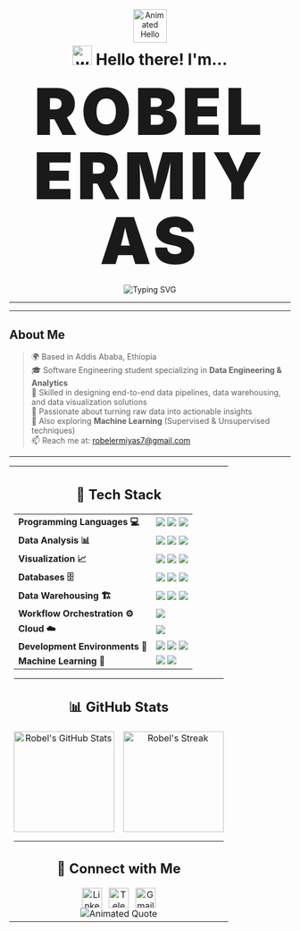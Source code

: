 <div align="center">
  <img src="https://media.giphy.com/media/M9gbBd9nbDrOTu1fnW/giphy.gif" width="60" alt="Animated Hello">
  <h1 align="center" style="margin-top: 5px;">
    <img src="https://media.giphy.com/media/hvRJCLFzcasrR4ia7z/giphy.gif" height="35" alt="waving-hand"/>
    Hello there! I'm...
  </h1>
  
  <h2 align="center" style="margin-top: 5px; margin-bottom: 5px;">
  <span style="
    /* Maximum visual size and weight */
    font-size: 5.5em; 
    font-weight: 900; 
    letter-spacing: 7px; /* Widest spacing for the gradient to show */
    line-height: 1.0; "
  
  ROBEL ERMIYAS
  </span>
</h2>

  <p align="center" style="margin-top: 20px;">
    <img 
      src="https://readme-typing-svg.demolab.com?font=Montserrat&weight=700&size=30&duration=3000&pause=500&color=00BFFF&center=true&vCenter=true&width=800&lines=Data+Engineer+%7C+Building+the+Future;SWE+Student+%7C+Always+Learning" 
      alt="Typing SVG" 
    />
  </p>

</div>

---

---
## About Me

> 🌍 Based in Addis Ababa, Ethiopia  
> 🎓 Software Engineering student specializing in **Data Engineering & Analytics**  
> 💼 Skilled in designing end-to-end data pipelines, data warehousing, and data visualization solutions  
> 🚀 Passionate about turning raw data into actionable insights  
> 🧠 Also exploring **Machine Learning** (Supervised & Unsupervised techniques)  
> 📫 Reach me at: [robelermiyas7@gmail.com](mailto:robelermiyas@gmail.com)

---

<table><tr><td align="center">

## 🚀 Tech Stack

<table>
  <tr>
    <td><b>Programming Languages 💻</b></td>
    <td>
      <img src="https://img.shields.io/badge/Python-3776AB?style=for-the-badge&logo=python&logoColor=white" />
      <img src="https://img.shields.io/badge/Java-007396?style=for-the-badge&logo=java&logoColor=white" />
      <img src="https://img.shields.io/badge/SQL-336791?style=for-the-badge&logo=postgresql&logoColor=white" />
    </td>
  </tr>

  <tr>
    <td><b>Data Analysis 📊</b></td>
    <td>
      <img src="https://img.shields.io/badge/Numpy-013243?style=for-the-badge&logo=numpy&logoColor=white" />
      <img src="https://img.shields.io/badge/Pandas-150458?style=for-the-badge&logo=pandas&logoColor=white" />
      <img src="https://img.shields.io/badge/PySpark-E25A1C?style=for-the-badge&logo=apache-spark&logoColor=white" />
    </td>
  </tr>

  <tr>
    <td><b>Visualization 📈</b></td>
    <td>
      <img src="https://img.shields.io/badge/Matplotlib-11557C?style=for-the-badge&logo=plotly&logoColor=white" />
      <img src="https://img.shields.io/badge/Seaborn-3795D2?style=for-the-badge&logo=python&logoColor=white" />
      <img src="https://img.shields.io/badge/Power%20BI-F2C811?style=for-the-badge&logo=power-bi&logoColor=black" />
    </td>
  </tr>

  <tr>
    <td><b>Databases 🗄️</b></td>
    <td>
      <img src="https://img.shields.io/badge/PostgreSQL-4169E1?style=for-the-badge&logo=postgresql&logoColor=white" />
      <img src="https://img.shields.io/badge/SQL%20Server-CC2927?style=for-the-badge&logo=microsoftsqlserver&logoColor=white" />
      <img src="https://img.shields.io/badge/MongoDB-47A248?style=for-the-badge&logo=mongodb&logoColor=white" />
    </td>
  </tr>

  <tr>
    <td><b>Data Warehousing 🏗️</b></td>
    <td>
      <img src="https://img.shields.io/badge/ETL%20%7C%20ELT-009688?style=for-the-badge" />
      <img src="https://img.shields.io/badge/Snowflake-29B5E8?style=for-the-badge&logo=snowflake&logoColor=white" />
      <img src="https://img.shields.io/badge/Amazon%20Redshift-8C4FFF?style=for-the-badge&logo=amazonredshift&logoColor=white" />
    </td>
  </tr>

  <tr>
    <td><b>Workflow Orchestration ⚙️</b></td>
    <td>
      <img src="https://img.shields.io/badge/Apache%20Airflow-017CEE?style=for-the-badge&logo=apache-airflow&logoColor=white" />
    </td>
  </tr>

  <tr>
    <td><b>Cloud ☁️</b></td>
    <td>
      <img src="https://img.shields.io/badge/AWS-FF9900?style=for-the-badge&logo=amazonaws&logoColor=white" />
    </td>
  </tr>

  <tr>
    <td><b>Development Environments 💼</b></td>
    <td>
      <img src="https://img.shields.io/badge/VS%20Code-0078D7?style=for-the-badge&logo=visualstudiocode&logoColor=white" />
      <img src="https://img.shields.io/badge/Databricks-FF3621?style=for-the-badge&logo=databricks&logoColor=white" />
      <img src="https://img.shields.io/badge/Google%20Colab-F9AB00?style=for-the-badge&logo=googlecolab&logoColor=white" />
    </td>
  </tr>

  <tr>
    <td><b>Machine Learning 🤖</b></td>
    <td>
      <img src="https://img.shields.io/badge/Supervised%20Learning-3C873A?style=for-the-badge" />
      <img src="https://img.shields.io/badge/Unsupervised%20Learning-2196F3?style=for-the-badge" />
    </td>
  </tr>
</table>

---

## 📊 GitHub Stats

<div align="center" style="display: flex; flex-wrap: wrap; gap: 16px; justify-content: center;">
  <img src="https://github-readme-stats.vercel.app/api?username=RobelErmiyas&theme=gotham&hide_border=false&include_all_commits=true&count_private=true&show_icons=true" alt="Robel's GitHub Stats" height="180" />
  <img src="https://github-readme-streak-stats.herokuapp.com/?user=RobelErmiyas&theme=gotham&hide_border=false" alt="Robel's Streak" height="180" />
</div>

---

## 🤝 Connect with Me

<div align="center" style="display: flex; gap: 12px; justify-content: center;">
  <a href="https://www.linkedin.com/in/robel-ermiyas/" target="_blank" rel="noopener noreferrer">
    <img src="https://img.shields.io/badge/LinkedIn-0077B5?style=for-the-badge&logo=linkedin&logoColor=white" alt="LinkedIn" height="36" />
  </a>
  <a href="https://t.me/" target="_blank" rel="noopener noreferrer">
    <img src="https://img.shields.io/badge/Telegram-2CA5E0?style=for-the-badge&logo=telegram&logoColor=white" alt="Telegram" height="36" />
  </a>
  <a href="mailto:robelermiyas7@gmail.com">
    <img src="https://img.shields.io/badge/Gmail-EA4335?style=for-the-badge&logo=gmail&logoColor=white" alt="Gmail" height="36" />
  </a>
</div>

<div align="center">
  <img 
    src="https://readme-typing-svg.demolab.com?font=Fira+Code&weight=700&size=24&duration=1&pause=2000&color=FFD700&center=true&vCenter=true&width=750&lines=*%22Data+is+the+new+oil+%E2%80%94+but+only+if+you+can+refine+it.%22*" 
    alt="Animated Quote" 
  />
</div>

